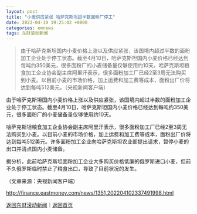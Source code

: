 ```yaml
---
layout: post
title: "小麦供应紧张 哈萨克斯坦超半数面粉厂停工"
date: 2022-04-10 19:25:02 +0800
categories: emnews
tags: 东财滚动新闻
---
```

> 由于哈萨克斯坦国内小麦价格上涨以及供应紧张，该国境内超过半数的面粉加工企业处于停工状态。截至4月10日，哈萨克斯坦国内小麦价格已经达到每吨约350美元，很多面粉厂的小麦储备量仅够使用约10天。哈萨克斯坦粮食加工企业协会副主席阿里汗表示，很多面粉加工厂已经2至3周无法购买到小麦。以目前小麦的市场价格，加上运费和加工费等成本，面粉出厂价将达到每吨512美元。（央视新闻客户端）

<p>由于哈萨克斯坦国内小麦价格上涨以及供应紧张，该国境内超过半数的面粉加工企业处于停工状态。截至4月10日，哈萨克斯坦国内小麦价格已经达到每吨约350美元，很多面粉厂的小麦储备量仅够使用约10天。</p><p>哈萨克斯坦粮食加工企业协会副主席阿里汗表示，很多面粉加工厂已经2至3周无法购买到小麦。以目前小麦的市场价格，加上运费和加工费等成本，面粉出厂价将达到每吨512美元。许多面粉加工企业向哈萨克斯坦农业部提出请求，暂停小麦的出口并清点国内小麦储备。</p><p>据分析，此前哈萨克斯坦面粉加工企业大多购买价格低廉的俄罗斯进口小麦，但前不久俄罗斯临时禁止了粮食出口，导致了目前状况的发生。</p><p class="em_media">（文章来源：央视新闻客户端）</p>

<http://finance.eastmoney.com/news/1351,202204102337491998.html>

[返回东财滚动新闻](//finews.withounder.com/emnews/)｜[返回首页](//finews.withounder.com/)